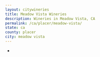 ```yaml
---
layout: citywineries
title: Meadow Vista Wineries
description: Wineries in Meadow Vista, CA
permalink: /ca/placer/meadow-vista/
state: ca
county: placer
city: meadow vista
---
```

-
